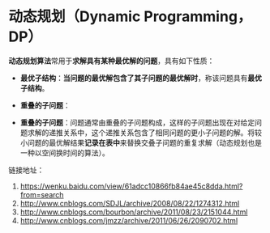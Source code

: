# 动态规划（Dynamic Programming，DP）
**动态规划算法**常用于**求解具有某种最优解的问题**，具有如下性质：
* **最优子结构**：**当问题的最优解包含了其子问题的最优解时**，称该问题具有**最优子结构**。
* **重叠的子问题**：



* **重叠的子问题**：问题通常由重叠的子问题构成，这样的子问题出现在对给定问题求解的递推关系中，这个递推关系包含了相同问题的更小子问题的解。将较小问题的最优解结果**记录在表中**来替换交叠子问题的重复求解（动态规划也是一种以空间换时间的算法）。


链接地址：
1. https://wenku.baidu.com/view/61adcc10866fb84ae45c8dda.html?from=search
2. http://www.cnblogs.com/SDJL/archive/2008/08/22/1274312.html
3. http://www.cnblogs.com/bourbon/archive/2011/08/23/2151044.html
4. http://www.cnblogs.com/jmzz/archive/2011/06/26/2090702.html
